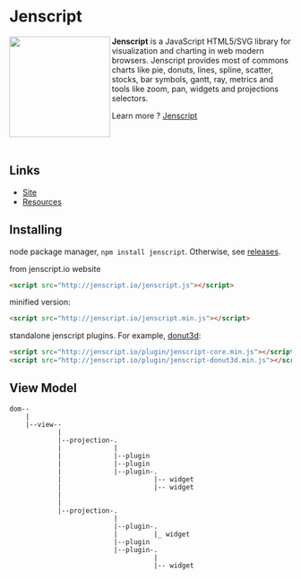 # Jenscript

<a href="http://jenscript.io"><img width="180" height="180" src="http://jenscript.io/svg/jenscript.svg"  align="left"></a>
**Jenscript** is a JavaScript HTML5/SVG library for visualization and charting in web modern browsers. Jenscript provides most of commons charts
like pie, donuts, lines, spline, scatter, stocks, bar symbols, gantt, ray, metrics and tools like zoom, pan, widgets and projections selectors.

Learn more ? [Jenscript](http://jenscript.io)  
  
    
<br><br>

## Links

* [Site](http://jenscript.io)
* [Resources](http://jenscript.io/jenscript/charts/samples/)

## Installing

node package manager, `npm install jenscript`. Otherwise, see [releases](https://github.com/sjanaud/jenscript/releases).


from jenscript.io website

```html
<script src="http://jenscript.io/jenscript.js"></script>
```

minified version:

```html
<script src="http://jenscript.io/jenscript.min.js"></script>
```

standalone jenscript plugins. For example, [donut3d](https://github.com/sjanaud/jenscript/tree/master/src/plugins/donut3d):

```html
<script src="http://jenscript.io/plugin/jenscript-core.min.js"></script>
<script src="http://jenscript.io/plugin/jenscript-donut3d.min.js"></script>
```

## View Model

```
dom--
    |
    |--view--
            |
            |--projection-.
            |             |
            |             |--plugin
            |             |--plugin
            |             |--plugin-.
            |                       |-- widget
            |			    		|-- widget
            |             
            |              
            |--projection-.
                          |
                          |--plugin-.
                          |         |_ widget
                          |--plugin
                          |--plugin-.
                                    |
                                    |-- widget
                          
```          

